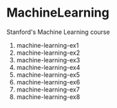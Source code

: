 # MachineLearning
Stanford's Machine Learning course

1. machine-learning-ex1
2. machine-learning-ex2
3. machine-learning-ex3
4. machine-learning-ex4
5. machine-learning-ex5
6. machine-learning-ex6
7. machine-learning-ex7
8. machine-learning-ex8
